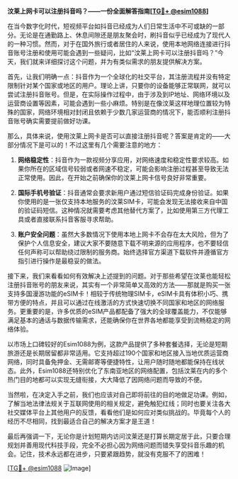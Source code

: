 **汶莱上网卡可以注册抖音吗？——一份全面解答指南[[TG💪+ @esim1088](https://t.me/s/esim1088)]**

在当今数字化时代，短视频平台如抖音已经成为人们日常生活中不可或缺的一部分。无论是在通勤路上、休息间隙还是朋友聚会时，刷抖音似乎已经成为了现代人的一种习惯。然而，对于在国外旅行或者居住的人来说，使用本地网络连接进行抖音账号注册和使用可能会遇到一些疑问，比如“汶莱上网卡可以注册抖音吗？”今天，我们就来详细探讨这个问题，并为有类似需求的朋友提供解决方案。

首先，让我们明确一点：抖音作为一个全球化的社交平台，其注册流程并没有特定限制针对某个国家或地区的用户。理论上讲，只要你的设备能够正常联网，就可以尝试注册抖音账号。但是，在实际操作过程中，由于涉及到IP地址、网络环境以及运营商设置等因素，可能会遇到一些小麻烦。特别是在像汶莱这样地理位置较为特殊的国家，网络环境相对封闭且依赖于少数几家运营商的情况下，能否顺利注册抖音账号确实需要提前做好功课。

那么，具体来说，使用汶莱上网卡是否可以直接注册抖音呢？答案是肯定的——大部分情况下是可以的！不过这里有几个需要注意的地方：

1. **网络稳定性**：抖音作为一款视频分享应用，对网络速度和稳定性要求较高。如果你所在的区域信号较弱或者网速不稳定，可能会影响注册过程甚至导致无法正常使用。因此，在开始之前确保你的汶莱上网卡信号良好非常重要。
   
2. **国际手机号验证**：抖音通常会要求新用户通过短信验证码完成身份验证。如果你使用的是一张仅支持本地服务的汶莱SIM卡，可能会发现无法接收来自中国的验证码短信。这种情况就需要考虑其他替代方案了，比如使用第三方代理工具或者直接联系抖音客服寻求帮助。

3. **账户安全问题**：虽然大多数情况下使用本地上网卡不会存在太大风险，但为了保护个人信息安全，建议大家不要随意下载不明来源的应用程序，也不要轻信任何声称可以帮助绕过限制的服务商。始终选择官方渠道下载软件并遵循官方指引进行操作是最稳妥的做法。

接下来，我们来看看如何有效解决上述提到的问题。对于那些希望在汶莱也能轻松注册抖音账号的朋友来说，其实有一个非常简单又高效的方法——那就是购买一张支持多国漫游功能的eSIM卡！相较于传统物理SIM卡，eSIM卡具有体积小巧、携带方便的特点，并且可以通过在线激活的方式快速切换不同国家和地区的网络服务。更重要的是，许多优质的eSIM产品都配备了强大的全球覆盖能力，不仅能够满足基本的通话与数据传输需求，还能确保你在世界各地都能享受到流畅稳定的网络体验。

以市场上口碑较好的Esim1088为例，这款产品提供了多种套餐选择，无论是短期旅游还是长期居留都非常适用。它支持超过190个国家和地区接入当地优质运营商网络，同时具备免押金、无需邮寄等便捷特性，让用户随时随地都能保持在线状态。此外，Esim1088还特别优化了东南亚地区的网络配置，包括汶莱在内的多个热门目的地都可以实现无缝衔接，大大降低了因网络问题而导致的不便。

当然啦，在决定入手之前，我们也应该对自己即将前往的目的地做足功课。例如，了解当地法律法规关于互联网使用的相关规定，避免触犯红线；同时也要关注各大社交媒体平台上其他用户的反馈，看看他们是如何应对类似挑战的。毕竟每个人的经历不尽相同，找到最适合自己的解决方案才是王道！

最后再强调一下，无论你是计划短期内访问汶莱还是打算长期定居于此，只要合理规划并善用现代科技手段，完全不必担心因为网络问题而错失享受抖音乐趣的机会。记住，技术永远都在进步，只要紧跟趋势，就没有克服不了的困难！

[[TG💪+ @esim1088](https://t.me/s/esim1088) ![Image](https://i.postimg.cc/4NQfJmqS/Snipaste-2025-05-13-00-14-12.png)]